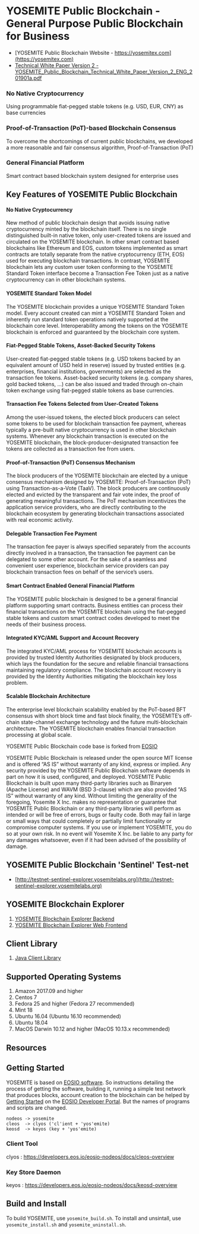# YOSEMITE Public Blockchain - General Purpose Public Blockchain for Business

* [YOSEMITE Public Blockchain Website - https://yosemitex.com](https://yosemitex.com)
* [Technical White Paper Version 2 - YOSEMITE_Public_Blockchain_Technical_White_Paper_Version_2_ENG_201901a.pdf](https://yosemitex.com/documents/YOSEMITE_Public_Blockchain_Technical_White_Paper_Version_2_ENG_201901a.pdf)


### No Native Cryptocurrency
Using programmable fiat-pegged stable tokens (e.g. USD, EUR, CNY) as base currencies

### Proof-of-Transaction (PoT)-based Blockchain Consensus
To overcome the shortcomings of current public blockchains, we developed a more reasonable and fair consensus algorithm, Proof-of-Transaction (PoT)

### General Financial Platform
Smart contract based blockchain system designed for enterprise uses


## Key Features of YOSEMITE Public Blockchain

#### No Native Cryptocurrency
 New method of public blockchain design that avoids issuing native cryptocurrency minted by the blockchain itself. 
 There is no single distinguished built-in native token, only user-created tokens are issued and circulated on the YOSEMITE blockchain. 
 In other smart contract based blockchains like Ethereum and EOS, custom tokens implemented as smart contracts are totally separate from the native cryptocurrency (ETH, EOS) used for executing blockchain transactions. 
 In contrast, YOSEMITE blockchain lets any custom user token conforming to the YOSEMITE Standard Token interface become a Transaction Fee Token just as a native cryptocurrency can in other blockchain systems.

#### YOSEMITE Standard Token Model
 The YOSEMITE blockchain provides a unique YOSEMITE Standard Token model. 
 Every account created can mint a YOSEMITE Standard Token and inherently run standard token operations natively supported at the blockchain core level. 
 Interoperability among the tokens on the YOSEMITE blockchain is enforced and guaranteed by the blockchain core system.

#### Fiat-Pegged Stable Tokens, Asset-Backed Security Tokens
 User-created fiat-pegged stable tokens (e.g. USD tokens backed by an equivalent amount of USD held in reserve) 
 issued by trusted entities (e.g. enterprises, financial institutions, governments) are selected as the transaction fee tokens. 
 Asset-backed security tokens (e.g. company shares, gold backed tokens, ...) can be also issued and traded through on-chain token exchange 
 using fiat-pegged stable tokens as base currencies.

#### Transaction Fee Tokens Selected from User-Created Tokens
 Among the user-issued tokens, the elected block producers can select some tokens to be used for blockchain transaction fee payment, whereas typically a pre-built native cryptocurrency is used in other blockchain systems. 
 Whenever any blockchain transaction is executed on the YOSEMITE blockchain, the block-producer-designated transaction fee tokens are collected as a transaction fee from users.

#### Proof-of-Transaction (PoT) Consensus Mechanism
 The block producers of the YOSEMITE blockchain are elected by a unique consensus mechanism designed by YOSEMITE: Proof-of-Transaction (PoT) using Transaction-as-a-Vote (TaaV). 
 The block producers are continuously elected and evicted by the transparent and fair vote index, the proof of generating meaningful transactions. The PoT mechanism incentivizes the application service providers, 
 who are directly contributing to the blockchain ecosystem by generating blockchain transactions associated with real economic activity.
 
#### Delegable Transaction Fee Payment
 The transaction fee payer is always specified separately from the accounts directly involved in a transaction, the transaction fee payment can be delegated to some other account. 
 For the sake of a seamless and convenient user experience, blockchain service providers can pay blockchain transaction fees on behalf of the service’s users.
 
#### Smart Contract Enabled General Financial Platform
 The YOSEMITE public blockchain is designed to be a general financial platform supporting smart contracts. 
 Business entities can process their financial transactions on the YOSEMITE blockchain using the fiat-pegged stable tokens 
 and custom smart contract codes developed to meet the needs of their business process.
 
#### Integrated KYC/AML Support and Account Recovery
 The integrated KYC/AML process for YOSEMITE blockchain accounts is provided by trusted Identity Authorities designated by block producers, 
 which lays the foundation for the secure and reliable financial transactions maintaining regulatory compliance. The blockchain account recovery is provided by the Identity Authorities mitigating the blockchain key loss problem.

#### Scalable Blockchain Architecture
 The enterprise level blockchain scalability enabled by the PoT-based BFT consensus with short block time and fast block finality, 
 the YOSEMITE’s off-chain state-channel exchange technology and the future multi-blockchain architecture. 
 The YOSEMITE blockchain enables financial transaction processing at global scale.

YOSEMITE Public Blockchain code base is forked from [EOSIO](https://github.com/EOSIO/eos)

YOSEMITE Public Blockchain is released under the open source MIT license and is offered “AS IS” without warranty of any kind, express or implied. 
Any security provided by the YOSEMITE Public Blockchain software depends in part on how it is used, configured, and deployed.
YOSEMITE Public Blockchain is built upon many third-party libraries such as Binaryen (Apache License) and WAVM (BSD 3-clause) which are also provided “AS IS” without warranty of any kind. 
Without limiting the generality of the foregoing, Yosemite X Inc. makes no representation or guarantee that YOSEMITE Public Blockchain or any third-party libraries will perform as intended or will be free of errors, 
bugs or faulty code. Both may fail in large or small ways that could completely or partially limit functionality or compromise computer systems. 
If you use or implement YOSEMITE, you do so at your own risk. In no event will Yosemite X Inc. be liable to any party for any damages whatsoever, 
even if it had been advised of the possibility of damage.  


## YOSEMITE Public Blockchain 'Sentinel' Test-net
* [http://testnet-sentinel-explorer.yosemitelabs.org](http://testnet-sentinel-explorer.yosemitelabs.org)


## YOSEMITE Blockchain Explorer
1. [YOSEMITE Blockchain Explorer Backend](https://github.com/YosemiteLabs/yosemite-explorer-backend)
1. [YOSEMITE Blockchain Explorer Web Frontend](https://github.com/YosemiteLabs/yosemite-explorer-web)


## Client Library
1. [Java Client Library](https://github.com/YosemiteLabs/yosemite-j)


## Supported Operating Systems
1. Amazon 2017.09 and higher
2. Centos 7
3. Fedora 25 and higher (Fedora 27 recommended)
4. Mint 18
5. Ubuntu 16.04 (Ubuntu 16.10 recommended)
6. Ubuntu 18.04
7. MacOS Darwin 10.12 and higher (MacOS 10.13.x recommended)



## Resources





<a name="gettingstarted"></a>
## Getting Started
YOSEMITE is based on [EOSIO software](https://github.com/EOSIO/eos). So instructions detailing the process of getting the software, building it, running a simple test network that produces blocks, account creation to the blockchain can be helped by [Getting Started](https://developers.eos.io/eosio-nodeos/docs/overview-1) on the [EOSIO Developer Portal](https://developers.eos.io).
But the names of programs and scripts are changed.
```
nodeos -> yosemite
cleos  -> clyos ('cl'ient + 'yos'emite)
keosd  -> keyos (key + 'yos'emite)
```
### Client Tool
clyos : https://developers.eos.io/eosio-nodeos/docs/cleos-overview

### Key Store Daemon
keyos : https://developers.eos.io/eosio-nodeos/docs/keosd-overview

## Build and Install
To build YOSEMITE, use `yosemite_build.sh`. To install and unsintall, use `yosemite_install.sh` and `yosemite_uninstall.sh`.
